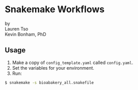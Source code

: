 # Snakemake Workflows

by  
  Lauren Tso  
  Kevin Bonham, PhD

## Usage

1. Make a copy of `config_template.yaml` called `config.yaml`.
2. Set the variables for your environment.
3. Run:

```sh
$ snakemake -s bioabakery_all.snakefile
```
